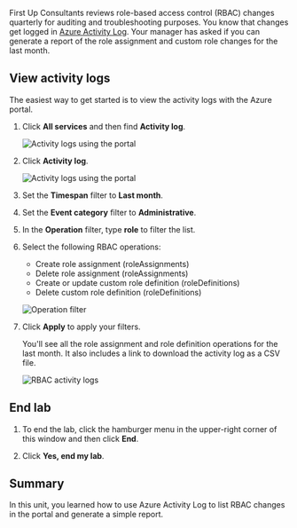 First Up Consultants reviews role-based access control (RBAC) changes quarterly for auditing and troubleshooting purposes. You know that changes get logged in [Azure Activity Log](/azure/monitoring-and-diagnostics/monitoring-overview-activity-logs). Your manager has asked if you can generate a report of the role assignment and custom role changes for the last month.

## View activity logs

The easiest way to get started is to view the activity logs with the Azure portal.

1. Click **All services** and then find **Activity log**.

    ![Activity logs using the portal](../media-draft/7-all-services-activity-log.png)

1. Click **Activity log**.

    ![Activity logs using the portal](../media-draft/7-activity-log-portal.png)

1. Set the **Timespan** filter to **Last month**.

1. Set the **Event category** filter to **Administrative**.

1. In the **Operation** filter, type **role** to filter the list.

1. Select the following RBAC operations:

    - Create role assignment (roleAssignments)
    - Delete role assignment (roleAssignments)
    - Create or update custom role definition (roleDefinitions)
    - Delete custom role definition (roleDefinitions)

    ![Operation filter](../media-draft/7-operation-filter.png)

1. Click **Apply** to apply your filters.

    You'll see all the role assignment and role definition operations for the last month. It also includes a link to download the activity log as a CSV file.

    ![RBAC activity logs](../media-draft/7-activity-log-portal-filter.png)

## End lab

1. To end the lab, click the hamburger menu in the upper-right corner of this window and then click **End**.

1. Click **Yes, end my lab**.

## Summary

In this unit, you learned how to use Azure Activity Log to list RBAC changes in the portal and generate a simple report.
